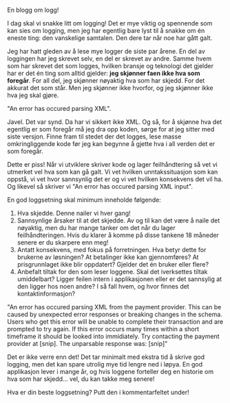En blogg om logg!

I dag skal vi snakke litt om logging! Det er mye viktig og spennende som kan sies om logging, men jeg har egentlig bare lyst til å snakke om én eneste ting: den vanskelige samtalen. Den dere tar når noe har gått galt.

Jeg har hatt gleden av å lese mye logger de siste par årene. En del av loggingen har jeg skrevet selv, en del er skrevet av andre. Samme hvem som har skrevet det som logges, hvilken bransje og teknologi det gjelder har er det én ting som alltid gjelder: **jeg skjønner faen ikke hva som foregår**. For all del, jeg skjønner nøyaktig hva som har skjedd. For det akkurat det som står. Men jeg skjønner ikke hvorfor, og jeg skjønner ikke hva jeg skal gjøre.

"An error has occured parsing XML".

Javel. Det var synd. Da har vi sikkert ikke XML. Og så, for å skjønne hva det egentlig er som foregår må jeg dra opp koden, sørge for at jeg sitter med siste versjon. Finne fram til stedet der det logges, lese masse omkringliggende kode før jeg kan begynne å gjette hva i all verden det er som foregår.

Dette er piss! Når vi utviklere skriver kode og lager feilhåndtering så vet vi utmerket vel hva som kan gå galt. Vi vet hvilken unntakssituasjon som kan oppstå, vi vet hvor sannsynlig det er og vi vet hvilken konsekvens det vil ha. Og likevel så skriver vi "An error has occured parsing XML input".

En god loggsetning skal minimum inneholde følgende:

1. Hva skjedde. Denne nailer vi hver gang!
2. Sannsynlige årsaker til at det skjedde. Av og til kan det være å naile det nøyaktig, men du har mange tanker om det når du lager feilhåndteringen. Hvis du klarer å komme på disse tankene 18 måneder senere er du skarpere enn meg!
3. Antatt konsekvens, med fokus på forretningen. Hva betyr dette for brukerne av løsningen? At betalinger ikke kan gjennomføres? At prisgrunnlaget ikke blir oppdatert? Gjelder det én bruker eller flere?
4. Anbefalt tiltak for den som leser loggene. Skal det iverksettes tiltak umiddelbart? Ligger feilen intern i applikasjonen eller er det sannsylig at den ligger hos noen andre? I så fall hvem, og hvor finnes det kontaktinformasjon?

"An error has occured parsing XML from the payment provider. This can be caused by unexpected error responses or breaking changes in the schema. Users who get this error will be unable to complete their transaction and are prompted to try again. If this error occurs many times within a short timeframe it should be looked into immidiately. Try contacting the payment provider at [snip]. The unparsable response was: [snip]"

Det er ikke verre enn det! Det tar minimalt med ekstra tid å skrive god logging, men det kan spare utrolig mye tid lengre ned i løpya. En god applikasjon lever i mange år, og hvis loggene forteller deg en historie om hva som har skjedd… vel, du kan takke meg senere!

Hva er din beste loggsetning? Putt den i kommentarfeltet under!